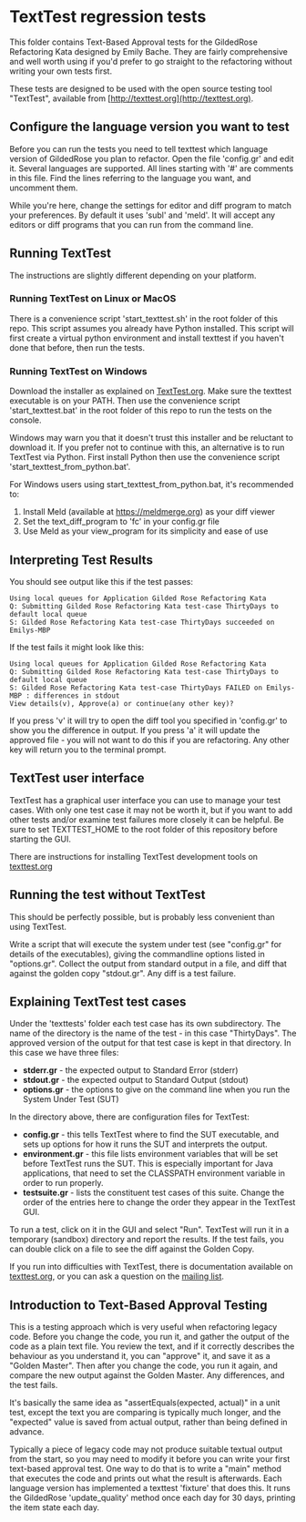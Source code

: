 # TextTest regression tests

This folder contains Text-Based Approval tests for the GildedRose Refactoring Kata designed by Emily Bache. They are fairly comprehensive and well worth using if you'd prefer to go straight to the refactoring without writing your own tests first.

These tests are designed to be used with the open source testing tool "TextTest", available from [http://texttest.org](http://texttest.org).


## Configure the language version you want to test

Before you can run the tests you need to tell texttest which language version of GildedRose you plan to refactor. Open the file 'config.gr' and edit it. Several languages are supported. All lines starting with '#' are comments in this file. Find the lines referring to the language you want, and uncomment them. 

While you're here, change the settings for editor and diff program to match your preferences. By default it uses 'subl' and 'meld'. It will accept any editors or diff programs that you can run from the command line.

## Running TextTest

The instructions are slightly different depending on your platform.

### Running TextTest on Linux or MacOS

There is a convenience script 'start_texttest.sh' in the root folder of this repo. This script assumes you already have Python installed. This script will first create a virtual python environment and install texttest if you haven't done that before, then run the tests.

### Running TextTest on Windows

Download the installer as explained on [TextTest.org](http://www.texttest.org/getting_started/install_windows.html). Make sure the texttest executable is on your PATH. Then use the convenience script 'start_texttest.bat'  in the root folder of this repo to run the tests on the console.

Windows may warn you that it doesn't trust this installer and be reluctant to download it. If you prefer not to continue with this, an alternative is to run TextTest via Python. First install Python then use the convenience script 'start_texttest_from_python.bat'.

For Windows users using start_texttest_from_python.bat, it's recommended to:
1. Install Meld (available at https://meldmerge.org) as your diff viewer
2. Set the text_diff_program to 'fc' in your config.gr file
3. Use Meld as your view_program for its simplicity and ease of use

## Interpreting Test Results

You should see output like this if the test passes:

    Using local queues for Application Gilded Rose Refactoring Kata
    Q: Submitting Gilded Rose Refactoring Kata test-case ThirtyDays to default local queue
    S: Gilded Rose Refactoring Kata test-case ThirtyDays succeeded on Emilys-MBP

If the test fails it might look like this:

    Using local queues for Application Gilded Rose Refactoring Kata
    Q: Submitting Gilded Rose Refactoring Kata test-case ThirtyDays to default local queue
    S: Gilded Rose Refactoring Kata test-case ThirtyDays FAILED on Emilys-MBP : differences in stdout
    View details(v), Approve(a) or continue(any other key)?


If you press 'v' it will try to open the diff tool you specified in 'config.gr' to show you the difference in output. If you press 'a' it will update the approved file - you will not want to do this if you are refactoring. Any other key will return you to the terminal prompt.

## TextTest user interface

TextTest has a graphical user interface you can use to manage your test cases. With only one test case it may not be worth it, but if you want to add other tests and/or examine test failures more closely it can be helpful. Be sure to set TEXTTEST_HOME to the root folder of this repository before starting the GUI.

There are instructions for installing TextTest development tools on [texttest.org](https://texttest.org/)

## Running the test without TextTest

This should be perfectly possible, but is probably less convenient than using TextTest. 

Write a script that will execute the system under test (see "config.gr" for details of the executables), giving the commandline options listed in "options.gr". Collect the output from standard output in a file, and diff that against the golden copy "stdout.gr". Any diff is a test failure.

## Explaining TextTest test cases

Under the 'texttests' folder each test case has its own subdirectory. The name of the directory is the name of the test - in this case "ThirtyDays". The approved version of the output for that test case is kept in that directory. In this case we have three files:

- __stderr.gr__ - the expected output to Standard Error (stderr)
- __stdout.gr__ - the expected output to Standard Output (stdout)
- __options.gr__ - the options to give on the command line when you run the System Under Test (SUT)

In the directory above, there are configuration files for TextTest:

- __config.gr__ - this tells TextTest where to find the SUT executable, and sets up options for how it runs the SUT and interprets the output.
- __environment.gr__ - this file lists environment variables that will be set before TextTest runs the SUT. This is especially important for Java applications, that need to set the CLASSPATH environment variable in order to run properly.
- __testsuite.gr__ - lists the constituent test cases of this suite. Change the order of the entries here to change the order they appear in the TextTest GUI.

To run a test, click on it in the GUI and select "Run". TextTest will run it in a temporary (sandbox) directory and report the results. If the test fails, you can double click on a file to see the diff against the Golden Copy.

If you run into difficulties with TextTest, there is documentation available on [texttest.org](http://texttest.org), or you can ask a question on the [mailing list](https://lists.sourceforge.net/lists/listinfo/texttest-users).

## Introduction to Text-Based Approval Testing

This is a testing approach which is very useful when refactoring legacy code. Before you change the code, you run it, and gather the output of the code as a plain text file. You review the text, and if it correctly describes the behaviour as you understand it, you can "approve" it, and save it as a "Golden Master". Then after you change the code, you run it again, and compare the new output against the Golden Master. Any differences, and the test fails.

It's basically the same idea as "assertEquals(expected, actual)" in a unit test, except the text you are comparing is typically much longer, and the "expected" value is saved from actual output, rather than being defined in advance.

Typically a piece of legacy code may not produce suitable textual output from the start, so you may need to modify it before you can write your first text-based approval test. One way to do that is to write a "main" method that executes the code and prints out what the result is afterwards. Each language version has implemented a texttest 'fixture' that does this. It runs the GildedRose 'update_quality' method once each day for 30 days, printing the item state each day.

